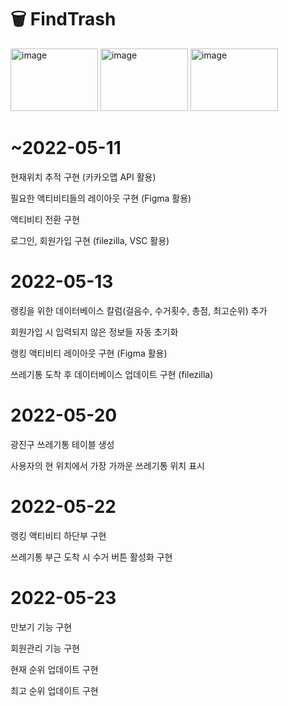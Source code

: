 # 🗑 FindTrash
<img width="140" height ="100" alt="image" src="https://github.com/seunghyun0522/FindTrash/assets/75532258/571c28f7-cae4-4955-81aa-0ff4012ecdcb">
<img width="140" height ="100" alt="image" src="https://github.com/seunghyun0522/FindTrash/assets/75532258/47e7a5d7-c95b-42e5-bb90-42ccf0371150">
<img width="140" height ="100"alt="image" src="https://github.com/seunghyun0522/FindTrash/assets/75532258/390720f8-2bf4-4e26-9ada-c483a391e940">

# ~2022-05-11
현재위치 추적 구현 (카카오맵 API 활용)

필요한 액티비티들의 레이아웃 구현 (Figma 활용)

액티비티 전환 구현

로그인, 회원가입 구현 (filezilla, VSC 활용)


# 2022-05-13
랭킹을 위한 데이터베이스 칼럼(걸음수, 수거횟수, 총점, 최고순위) 추가

회원가입 시 입력되지 않은 정보들 자동 초기화

랭킹 액티비티 레이아웃 구현 (Figma 활용)

쓰레기통 도착 후 데이터베이스 업데이트 구현 (filezilla)

# 2022-05-20
광진구 쓰레기통 테이블 생성

사용자의 현 위치에서 가장 가까운 쓰레기통 위치 표시

# 2022-05-22
랭킹 액티비티 하단부 구현 

쓰레기통 부근 도착 시 수거 버튼 활성화 구현

# 2022-05-23
만보기 기능 구현

회원관리 기능 구현

현재 순위 업데이트 구현

최고 순위 업데이트 구현
